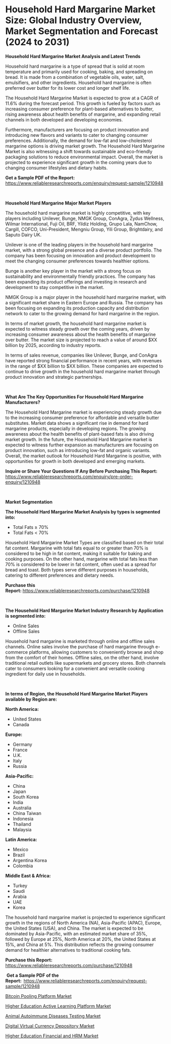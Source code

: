 <p><h1>Household Hard Margarine Market Size: Global Industry Overview, Market Segmentation and Forecast (2024 to 2031)</h1></p><p><strong>Household Hard Margarine Market Analysis and Latest Trends</strong></p>
<p><p>Household hard margarine is a type of spread that is solid at room temperature and primarily used for cooking, baking, and spreading on bread. It is made from a combination of vegetable oils, water, salt, emulsifiers, and other ingredients. Household hard margarine is often preferred over butter for its lower cost and longer shelf life.</p><p>The Household Hard Margarine Market is expected to grow at a CAGR of 11.6% during the forecast period. This growth is fueled by factors such as increasing consumer preference for plant-based alternatives to butter, rising awareness about health benefits of margarine, and expanding retail channels in both developed and developing economies. </p><p>Furthermore, manufacturers are focusing on product innovation and introducing new flavors and variants to cater to changing consumer preferences. Additionally, the demand for low-fat and low-cholesterol margarine options is driving market growth. The Household Hard Margarine Market is also witnessing a shift towards sustainable and eco-friendly packaging solutions to reduce environmental impact. Overall, the market is projected to experience significant growth in the coming years due to changing consumer lifestyles and dietary habits.</p></p>
<p><strong>Get a Sample PDF of the Report:&nbsp;</strong> <a href="https://www.reliableresearchreports.com/enquiry/request-sample/1210948">https://www.reliableresearchreports.com/enquiry/request-sample/1210948</a></p>
<p>&nbsp;</p>
<p><strong>Household Hard Margarine Major Market Players</strong></p>
<p><p>The household hard margarine market is highly competitive, with key players including Unilever, Bunge, NMGK Group, ConAgra, Zydus Wellness, Wilmar International, Fuji Oil, BRF, Yildiz Holding, Grupo Lala, NamChow, Cargill, COFCO, Uni-President, Mengniu Group, Yili Group, Brightdairy, and Saputo Dairy UK. </p><p>Unilever is one of the leading players in the household hard margarine market, with a strong global presence and a diverse product portfolio. The company has been focusing on innovation and product development to meet the changing consumer preferences towards healthier options.</p><p>Bunge is another key player in the market with a strong focus on sustainability and environmentally friendly practices. The company has been expanding its product offerings and investing in research and development to stay competitive in the market.</p><p>NMGK Group is a major player in the household hard margarine market, with a significant market share in Eastern Europe and Russia. The company has been focusing on expanding its production capacity and distribution network to cater to the growing demand for hard margarine in the region.</p><p>In terms of market growth, the household hard margarine market is expected to witness steady growth over the coming years, driven by increasing consumer awareness about the health benefits of margarine over butter. The market size is projected to reach a value of around $XX billion by 2025, according to industry reports.</p><p>In terms of sales revenue, companies like Unilever, Bunge, and ConAgra have reported strong financial performance in recent years, with revenues in the range of $XX billion to $XX billion. These companies are expected to continue to drive growth in the household hard margarine market through product innovation and strategic partnerships.</p></p>
<p>&nbsp;</p>
<p><strong>What Are The Key Opportunities For Household Hard Margarine Manufacturers?</strong></p>
<p><p>The Household Hard Margarine market is experiencing steady growth due to the increasing consumer preference for affordable and versatile butter substitutes. Market data shows a significant rise in demand for hard margarine products, especially in developing regions. The growing awareness about the health benefits of plant-based fats is also driving market growth. In the future, the Household Hard Margarine market is expected to witness further expansion as manufacturers are focusing on product innovation, such as introducing low-fat and organic variants. Overall, the market outlook for Household Hard Margarine is positive, with opportunities for growth in both developed and emerging markets.</p></p>
<p><strong>Inquire or Share Your Questions If Any Before Purchasing This Report:</strong> <a href="https://www.reliableresearchreports.com/enquiry/pre-order-enquiry/1210948">https://www.reliableresearchreports.com/enquiry/pre-order-enquiry/1210948</a></p>
<p>&nbsp;</p>
<p><strong>Market Segmentation</strong></p>
<p><strong>The Household Hard Margarine Market Analysis by types is segmented into:</strong></p>
<p><ul><li>Total Fats ≥ 70%</li><li>Total Fats < 70%</li></ul></p>
<p><p>Household Hard Margarine Market Types are classified based on their total fat content. Margarine with total fats equal to or greater than 70% is considered to be high in fat content, making it suitable for baking and cooking purposes. On the other hand, margarine with total fats less than 70% is considered to be lower in fat content, often used as a spread for bread and toast. Both types serve different purposes in households, catering to different preferences and dietary needs.</p></p>
<p><strong>Purchase this Report:&nbsp;</strong><a href="https://www.reliableresearchreports.com/purchase/1210948">https://www.reliableresearchreports.com/purchase/1210948</a></p>
<p>&nbsp;</p>
<p><strong>The Household Hard Margarine Market Industry Research by Application is segmented into:</strong></p>
<p><ul><li>Online Sales</li><li>Offline Sales</li></ul></p>
<p><p>Household hard margarine is marketed through online and offline sales channels. Online sales involve the purchase of hard margarine through e-commerce platforms, allowing customers to conveniently browse and shop from the comfort of their homes. Offline sales, on the other hand, involve traditional retail outlets like supermarkets and grocery stores. Both channels cater to consumers looking for a convenient and versatile cooking ingredient for daily use in households.</p></p>
<p>&nbsp;</p>
<p><strong>In terms of Region, the Household Hard Margarine Market Players available by Region are:</strong></p>
<p>
    <p> <strong> North America: </strong>
        <ul>
            <li>United States</li>
            <li>Canada</li>
        </ul>
        </p> 
    <p> <strong> Europe: </strong>
        <ul>
            <li>Germany</li>
            <li>France</li>
            <li>U.K.</li>
            <li>Italy</li>
            <li>Russia</li>
        </ul>
        </p> 
    <p> <strong> Asia-Pacific: </strong>
        <ul>
            <li>China</li>
            <li>Japan</li>
            <li>South Korea</li>
            <li>India</li>
            <li>Australia</li>
            <li>China Taiwan</li>
            <li>Indonesia</li>
            <li>Thailand</li>
            <li>Malaysia</li>
        </ul>
        </p> 
    <p> <strong> Latin America: </strong>
        <ul>
            <li>Mexico</li>
            <li>Brazil</li>
            <li>Argentina Korea</li>
            <li>Colombia</li>
        </ul>
        </p> 
    <p> <strong> Middle East & Africa: </strong>
        <ul>
            <li>Turkey</li>
            <li>Saudi</li>
            <li>Arabia</li>
            <li>UAE</li>
            <li>Korea</li>
        </ul>
    </p>
    </p>
<p><p>The household hard margarine market is projected to experience significant growth in the regions of North America (NA), Asia-Pacific (APAC), Europe, the United States (USA), and China. The market is expected to be dominated by Asia-Pacific, with an estimated market share of 35%, followed by Europe at 25%, North America at 20%, the United States at 15%, and China at 5%. This distribution reflects the growing consumer demand for healthier alternatives to traditional cooking fats.</p></p>
<p><strong>Purchase this Report: </strong><a href="https://www.reliableresearchreports.com/purchase/1210948">https://www.reliableresearchreports.com/purchase/1210948</a></p>
<p>&nbsp;<strong>Get a Sample PDF of the Report:&nbsp;&nbsp;</strong><a href="https://www.reliableresearchreports.com/enquiry/request-sample/1210948">https://www.reliableresearchreports.com/enquiry/request-sample/1210948</a></p>
<p><strong></strong></p>
<p><p><a href="https://medium.com/@kcekkboop72786/bitcoin-pooling-platform-market-report-reveals-the-latest-trends-and-growth-opportunities-of-this-0e7964ebe223">Bitcoin Pooling Platform Market</a></p><p><a href="https://medium.com/@jeremybates83/higher-education-active-learning-platform-market-size-market-outlook-and-market-forecast-2024-to-79e4d1d3f0c0">Higher Education Active Learning Platform Market</a></p><p><a href="https://medium.com/@jasonmartin866/animal-autoimmune-diseases-testing-market-size-market-outlook-and-market-forecast-2024-to-2031-b8f5d04982a7">Animal Autoimmune Diseases Testing Market</a></p><p><a href="https://medium.com/@kcekkboop72786/digital-virtual-currency-depository-market-trends-and-market-analysis-forecasted-for-period-b14192837c64">Digital Virtual Currency Depository Market</a></p><p><a href="https://medium.com/@jeremybates83/higher-education-financial-and-hrm-market-size-market-outlook-and-market-forecast-2024-to-2031-715a79f250ca">Higher Education Financial and HRM Market</a></p></p>
